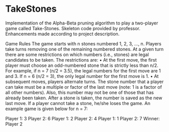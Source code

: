 # TakeStones
Implementation of the Alpha-Beta pruning algorithm to play a two-player game called Take-Stones.
Skeleton code provided by professor. Enhancements made according to project description.

Game Rules
The game starts with n stones numbered 1, 2, 3, ..., n. Players take turns removing one of the remaining numbered stones. At a given turn there are some restrictions on which numbers (i.e., stones) are legal candidates to be taken. The restrictions are:
• At the first move, the first player must choose an odd-numbered stone that is strictly less than n/2. For example, if n = 7 (n/2 = 3.5), the legal numbers for the first move are 1 and 3. If n = 6 (n/2 = 3), the only legal number for the first move is 1.
• At subsequent moves, players alternate turns. The stone number that a player can take must be a multiple or factor of the last move (note: 1 is a factor of all other numbers). Also, this number may not be one of those that has already been taken. After a stone is taken, the number is saved as the new last move. If a player cannot take a stone, he/she loses the game.
An example game is given below for n = 7:

Player 1: 3
                              Player 2: 6
                              Player 1: 2
                              Player 2: 4
                              Player 1: 1
                              Player 2: 7
                           Winner: Player 2
